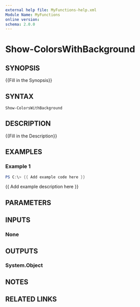 ```yaml
---
external help file: MyFunctions-help.xml
Module Name: MyFunctions
online version:
schema: 2.0.0
---
```


# Show-ColorsWithBackground

## SYNOPSIS
{{Fill in the Synopsis}}

## SYNTAX

```
Show-ColorsWithBackground
```

## DESCRIPTION
{{Fill in the Description}}

## EXAMPLES

### Example 1
```powershell
PS C:\> {{ Add example code here }}
```

{{ Add example description here }}

## PARAMETERS

## INPUTS

### None


## OUTPUTS

### System.Object

## NOTES

## RELATED LINKS
